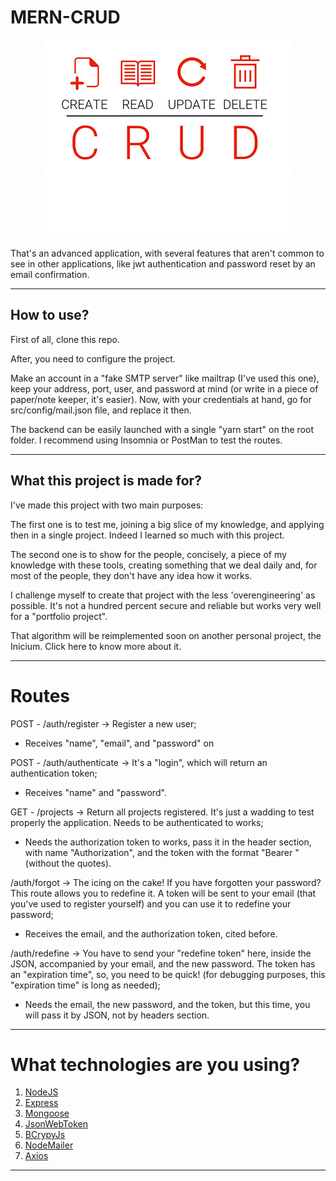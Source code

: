 # MERN-CRUD

<p align="center">
  <img  src="crud_image.jpg">
</p>

That's an advanced application, with several features that aren't common to see in other applications, like jwt authentication and password reset by an email confirmation.

---

## How to use?

First of all, clone this repo. 

After, you need to configure the project.

Make an account in a "fake SMTP server" like mailtrap (I've used this one), keep your address, port, user, and password at mind (or write in a piece of paper/note keeper, it's easier). Now, with your credentials at hand, go for src/config/mail.json file, and replace it then.

The backend can be easily launched with a single "yarn start" on the root folder.
I recommend using Insomnia or PostMan to test the routes.

---

## What this project is made for?

I've made this project with two main purposes:

The first one is to test me, joining a big slice of my knowledge, and applying then in a single project. Indeed I learned so much with this project.

The second one is to show for the people, concisely, a piece of my knowledge with these tools, creating something that we deal daily and, for most of the people, they don't have any idea how it works.

I challenge myself to create that project with the less 'overengineering' as possible. It's not a hundred percent secure and reliable but works very well for a "portfolio project".

That algorithm will be reimplemented soon on another personal project, the Inicium. Click here to know more about it.

---

# Routes

POST - /auth/register -> Register a new user;
- Receives "name", "email", and "password" on

POST - /auth/authenticate -> It's a "login", which will return an authentication token;
- Receives "name" and "password".

GET - /projects -> Return all projects registered. It's just a wadding to test properly the application. Needs to be authenticated to works;
- Needs the authorization token to works, pass it in the header section, with name "Authorization", and the token with the format "Bearer <token>" (without the quotes).

/auth/forgot -> The icing on the cake! If you have forgotten your password? This route allows you to redefine it. A token will be sent to your email (that you've used to register yourself) and you can use it to redefine your password;
- Receives the email, and the authorization token, cited before.

/auth/redefine -> You have to send your "redefine token" here, inside the JSON, accompanied by your email, and the new password. The token has an "expiration time", so, you need to be quick! (for debugging purposes, this "expiration time" is long as needed);
- Needs the email, the new password, and the token, but this time, you will pass it by JSON, not by headers section.

---

# What technologies are you using?

1. [NodeJS](https://nodejs.org)
2. [Express](https://expressjs.com)
3. [Mongoose](https://mongoosejs.com)
4. [JsonWebToken](https://www.npmjs.com/package/jsonwebtoken)
5. [BCrypyJs](https://www.npmjs.com/package/bcryptjs)
6. [NodeMailer](https://nodemailer.com/about/)
7. [Axios](https://www.npmjs.com/package/axios)

---
